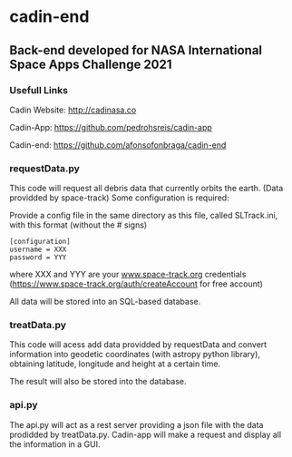 # cadin-end
## Back-end developed for NASA International Space Apps Challenge 2021

### Usefull Links

Cadin Website: http://cadinasa.co

Cadin-App: https://github.com/pedrohsreis/cadin-app

Cadin-end: https://github.com/afonsofonbraga/cadin-end

### requestData.py

This code will request all debris data that currently orbits the earth. (Data providded by space-track)
Some configuration is required:

Provide a config file in the same directory as this file, called SLTrack.ini, with this format (without the # signs)
```
[configuration]
username = XXX
password = YYY
````
where XXX and YYY are your www.space-track.org credentials (https://www.space-track.org/auth/createAccount for free account)

All data will be stored into an SQL-based database.

### treatData.py

This code will acess add data providded by requestData and convert information into geodetic coordinates (with astropy python library), obtaining latitude, longitude and height at a certain time.

The result will also be stored into the database.

### api.py

The api.py will act as a rest server providing a json file with the data prodidded by treatData.py.
Cadin-app will make a request and display all the information in a GUI.
